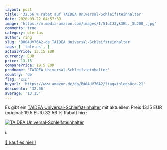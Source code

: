 ```yaml
---
layout: post
title: '32.56 % rabat auf TAIDEA Universal-Schleifsteinhalter'
date: 2020-03-22 04:57:39
image: 'https://m.media-amazon.com/images/I/51uIJ3yk3EL._SL200_.jpg'
comments: true
category: ofertas
author: ring
slug: 'B004UV76A2-de TAIDEA Universal-Schleifsteinhalter'
tags: [ 'tole.es', ]
actualPrice: 13.15 EUR
currency: EUR
price: 13.15
comparePrice: 19.5 EUR
prodname: 'TAIDEA Universal-Schleifsteinhalter'
country: 'de'
flag: '🇩🇪'
buyurl: 'https://www.amazon.de/dp/B004UV76A2/?tag=tolees0ca-21'
descuento: '32.56'
average: '13.15'
---
```


Es gibt ein [TAIDEA Universal-Schleifsteinhalter](https://www.amazon.de/dp/B004UV76A2/?tag=tolees0ca-21) mit aktuellem Preis 13.15 EUR (original: 19.5 EUR) 32.56 % Rabatt hier:

[![TAIDEA Universal-Schleifsteinhalter](https://m.media-amazon.com/images/I/51uIJ3yk3EL._SL200_.jpg)](https://www.amazon.de/dp/B004UV76A2/?tag=tolees0ca-21)

ℹ️:


[🛒 kauf es hier!!](https://www.amazon.de/dp/B004UV76A2/?tag=tolees0ca-21)
